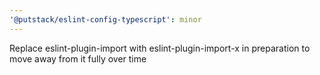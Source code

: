 ```yaml
---
'@putstack/eslint-config-typescript': minor
---
```


Replace eslint-plugin-import with eslint-plugin-import-x in preparation to move away from it fully over time
